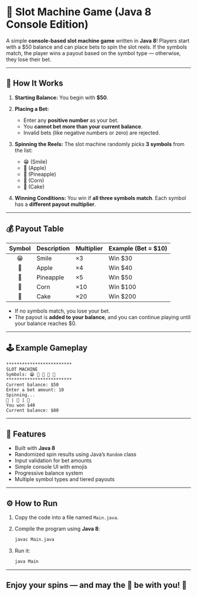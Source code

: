 # 🎰 Slot Machine Game (Java 8 Console Edition)

A simple **console-based slot machine game** written in **Java 8**!
Players start with a $50 balance and can place bets to spin the slot reels.
If the symbols match, the player wins a payout based on the symbol type — otherwise, they lose their bet.

---

## 🧩 How It Works

1. **Starting Balance:**
   You begin with **$50**.

2. **Placing a Bet:**

   * Enter any **positive number** as your bet.
   * You **cannot bet more than your current balance**.
   * Invalid bets (like negative numbers or zero) are rejected.

3. **Spinning the Reels:**
   The slot machine randomly picks **3 symbols** from the list:

   * 😁 (Smile)
   * 🍎 (Apple)
   * 🍍 (Pineapple)
   * 🌽 (Corn)
   * 🍰 (Cake)

4. **Winning Conditions:**
   You win if **all three symbols match**.
   Each symbol has a **different payout multiplier**.

---

## 💰 Payout Table

| Symbol | Description | Multiplier | Example (Bet = $10) |
| :----: | ----------- | ---------- | ------------------- |
|   😁   | Smile       | ×3         | Win $30             |
|   🍎   | Apple       | ×4         | Win $40             |
|   🍍   | Pineapple   | ×5         | Win $50             |
|   🌽   | Corn        | ×10        | Win $100            |
|   🍰   | Cake        | ×20        | Win $200            |

* If no symbols match, you lose your bet.
* The payout is **added to your balance**, and you can continue playing until your balance reaches $0.

---

## 🕹️ Example Gameplay

```
*************************
SLOT MACHINE
Symbols: 😁 🍎 🍍 🌽 🍰
*************************
Current balance: $50
Enter a bet amount: 10
Spinning...
🍎 | 🍎 | 🍎
You won $40
Current balance: $80
```

---

## 🧠 Features

* Built with **Java 8**
* Randomized spin results using Java’s `Random` class
* Input validation for bet amounts
* Simple console UI with emojis
* Progressive balance system
* Multiple symbol types and tiered payouts

---

## ⚙️ How to Run

1. Copy the code into a file named `Main.java`.
2. Compile the program using **Java 8**:

   ```bash
   javac Main.java
   ```
3. Run it:

   ```bash
   java Main
   ```

---
Enjoy your spins — and may the 🍰 be with you! 🎰
---
